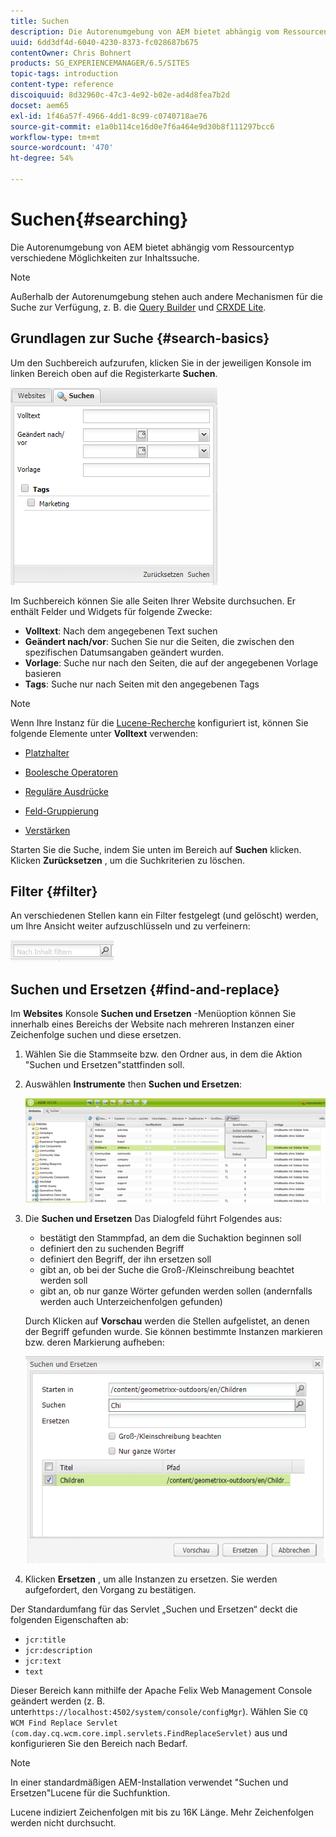 ```yaml
---
title: Suchen
description: Die Autorenumgebung von AEM bietet abhängig vom Ressourcentyp verschiedene Möglichkeiten zur Inhaltssuche.
uuid: 6dd3df4d-6040-4230-8373-fc028687b675
contentOwner: Chris Bohnert
products: SG_EXPERIENCEMANAGER/6.5/SITES
topic-tags: introduction
content-type: reference
discoiquuid: 8d32960c-47c3-4e92-b02e-ad4d8fea7b2d
docset: aem65
exl-id: 1f46a57f-4966-4dd1-8c99-c0740718ae76
source-git-commit: e1a0b114ce16d0e7f6a464e9d30b8f111297bcc6
workflow-type: tm+mt
source-wordcount: '470'
ht-degree: 54%

---
```


# Suchen{#searching}

Die Autorenumgebung von AEM bietet abhängig vom Ressourcentyp verschiedene Möglichkeiten zur Inhaltssuche.

>[!NOTE]
>
>Außerhalb der Autorenumgebung stehen auch andere Mechanismen für die Suche zur Verfügung, z. B. die [Query Builder](/help/sites-developing/querybuilder-api.md) und [CRXDE Lite](/help/sites-developing/developing-with-crxde-lite.md).

## Grundlagen zur Suche {#search-basics}

Um den Suchbereich aufzurufen, klicken Sie in der jeweiligen Konsole im linken Bereich oben auf die Registerkarte **Suchen**.

![chlimage_1-101](assets/chlimage_1-101.png)

Im Suchbereich können Sie alle Seiten Ihrer Website durchsuchen. Er enthält Felder und Widgets für folgende Zwecke:

* **Volltext**: Nach dem angegebenen Text suchen
* **Geändert nach/vor**: Suchen Sie nur die Seiten, die zwischen den spezifischen Datumsangaben geändert wurden.
* **Vorlage**: Suche nur nach den Seiten, die auf der angegebenen Vorlage basieren
* **Tags**: Suche nur nach Seiten mit den angegebenen Tags

>[!NOTE]
>
>Wenn Ihre Instanz für die [Lucene-Recherche](/help/sites-deploying/queries-and-indexing.md) konfiguriert ist, können Sie folgende Elemente unter **Volltext** verwenden:
>
>* [Platzhalter](https://lucene.apache.org/core/5_3_1/queryparser/org/apache/lucene/queryparser/classic/package-summary.html#Wildcard_Searches) 
>* [Boolesche Operatoren](https://lucene.apache.org/core/5_3_1/queryparser/org/apache/lucene/queryparser/classic/package-summary.html#Boolean_operators)
>
>* [Reguläre Ausdrücke](https://lucene.apache.org/core/5_3_1/queryparser/org/apache/lucene/queryparser/classic/package-summary.html#Regexp_Searches)
>* [Feld-Gruppierung](https://lucene.apache.org/core/5_3_1/queryparser/org/apache/lucene/queryparser/classic/package-summary.html#Field_Grouping) 
>* [Verstärken](https://lucene.apache.org/core/5_3_1/queryparser/org/apache/lucene/queryparser/classic/package-summary.html#Boosting_a_Term)
>


Starten Sie die Suche, indem Sie unten im Bereich auf **Suchen** klicken. Klicken **Zurücksetzen** , um die Suchkriterien zu löschen.

## Filter {#filter}

An verschiedenen Stellen kann ein Filter festgelegt (und gelöscht) werden, um Ihre Ansicht weiter aufzuschlüsseln und zu verfeinern:

![chlimage_1-102](assets/chlimage_1-102.png)

## Suchen und Ersetzen {#find-and-replace}

Im **Websites** Konsole **Suchen und Ersetzen** -Menüoption können Sie innerhalb eines Bereichs der Website nach mehreren Instanzen einer Zeichenfolge suchen und diese ersetzen.

1. Wählen Sie die Stammseite bzw. den Ordner aus, in dem die Aktion &quot;Suchen und Ersetzen&quot;stattfinden soll.
1. Auswählen **Instrumente** then **Suchen und Ersetzen**:

   ![screen_shot_2012-02-15at120346pm](assets/screen_shot_2012-02-15at120346pm.png)

1. Die **Suchen und Ersetzen** Das Dialogfeld führt Folgendes aus:

   * bestätigt den Stammpfad, an dem die Suchaktion beginnen soll
   * definiert den zu suchenden Begriff
   * definiert den Begriff, der ihn ersetzen soll
   * gibt an, ob bei der Suche die Groß-/Kleinschreibung beachtet werden soll
   * gibt an, ob nur ganze Wörter gefunden werden sollen (andernfalls werden auch Unterzeichenfolgen gefunden)

   Durch Klicken auf **Vorschau** werden die Stellen aufgelistet, an denen der Begriff gefunden wurde. Sie können bestimmte Instanzen markieren bzw. deren Markierung aufheben:

   ![screen_shot_2012-02-15at120719pm](assets/screen_shot_2012-02-15at120719pm.png)

1. Klicken **Ersetzen** , um alle Instanzen zu ersetzen. Sie werden aufgefordert, den Vorgang zu bestätigen.

Der Standardumfang für das Servlet „Suchen und Ersetzen“ deckt die folgenden Eigenschaften ab:

* `jcr:title`
* `jcr:description`
* `jcr:text`
* `text`

Dieser Bereich kann mithilfe der Apache Felix Web Management Console geändert werden (z. B. unter`https://localhost:4502/system/console/configMgr`). Wählen Sie `CQ WCM Find Replace Servlet (com.day.cq.wcm.core.impl.servlets.FindReplaceServlet)` aus und konfigurieren Sie den Bereich nach Bedarf.

>[!NOTE]
>
>In einer standardmäßigen AEM-Installation verwendet &quot;Suchen und Ersetzen&quot;Lucene für die Suchfunktion.
>
>Lucene indiziert Zeichenfolgen mit bis zu 16K Länge. Mehr Zeichenfolgen werden nicht durchsucht.
